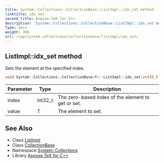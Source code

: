 ```yaml
---
title: System::Collections::CollectionBase::ListImpl::idx_set method
linktitle: idx_set
second_title: Aspose.TeX for C++
description: 'System::Collections::CollectionBase::ListImpl::idx_set method. Sets the element at the specified index in C++.'
type: docs
weight: 300
url: /cpp/system.collections/collectionbase/listimpl/idx_set/
---
```

## ListImpl::idx_set method


Sets the element at the specified index.

```cpp
void System::Collections::CollectionBase<T>::ListImpl::idx_set(int32_t index, T value)
```


| Parameter | Type | Description |
| --- | --- | --- |
| index | int32_t | The zero-based index of the element to get or set. |
| value | T | The element to set. |

## See Also

* Class [ListImpl](../)
* Class [CollectionBase](../../)
* Namespace [System::Collections](../../../)
* Library [Aspose.TeX for C++](../../../../)

